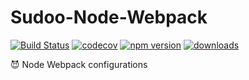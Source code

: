# Sudoo-Node-Webpack

[![Build Status](https://travis-ci.com/SudoDotDog/Sudoo-Node-Webpack.svg?branch=master)](https://travis-ci.com/SudoDotDog/Sudoo-Node-Webpack)
[![codecov](https://codecov.io/gh/SudoDotDog/Sudoo-Node-Webpack/branch/master/graph/badge.svg)](https://codecov.io/gh/SudoDotDog/Sudoo-Node-Webpack)
[![npm version](https://badge.fury.io/js/%40sudoo%2Fwebpack-node.svg)](https://badge.fury.io/js/%40sudoo%2Fwebpack-node)
[![downloads](https://img.shields.io/npm/dm/@sudoo/webpack-node.svg)](https://www.npmjs.com/package/@sudoo/webpack-node)

:smiling_imp: Node Webpack configurations
